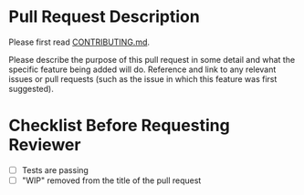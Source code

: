 # Pull Request Description

Please first read [CONTRIBUTING.md](https://github.com/matthewfeickert/Intro-to-Docker/tree/master/CONTRIBUTING.md).

Please describe the purpose of this pull request in some detail and what the specific feature being added will do. Reference and link to any relevant issues or pull requests (such as the issue in which this feature was first suggested).

# Checklist Before Requesting Reviewer

- [ ] Tests are passing
- [ ] "WIP" removed from the title of the pull request
